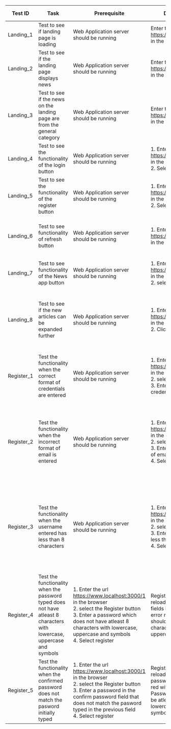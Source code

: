 | Test ID | Task | Prerequisite| Description/ Steps | Expected Output | Result - Pass/Fail |
| ------- | ---- | ------------| ------------------ | --------------- | ------------------ |
| Landing_1 | Test to see if landing page is loading  | Web Application server should be running | Enter the url https://www.localhost:3000/1 in the browser  | landing page should be visible  | Pass |
| Landing_2 | Test to see if the landing page displays news | Web Application server should be running | Enter the url https://www.localhost:3000/1 in the browser | Landing page should display news | Pass |
| Landing_3 | Test to see if the news on the landing page are from the general category | Web Application server should be running | Enter the url https://www.localhost:3000/1 in the browser  | landing page should display general category news  | Pass |
| Landing_4 | Test to see the functionality of the login button  | Web Application server should be running | 1. Enter the url https://www.localhost:3000/1 in the browser <br> 2. Select the Login button | Application should navigate to the Login page | Pass |
| Landing_5 | Test to see the functionality of the register button  | Web Application server should be running | 1. Enter the url https://www.localhost:3000/1 in the browser <br> 2. Select the Register Button  | Application should navigate to the Registeration page  | Pass |
| Landing_6 | Test to see functionality of refresh button  | Web Application server should be running | 1. Enter the url https://www.localhost:3000/1 in the browser  | landing page should be visible <br> 2. Select the refresh button | Refresh button should reload the page | Pass |
| Landing_7 | Test to see functionality of the News app button | Web Application server should be running | 1. Enter the url https://www.localhost:3000/1 in the browser  <br> 2. select the News App button | News App Button should display the landing page | Pass |
| Landing_8 | Test to see if the new articles can be expanded further | Web Application server should be running | 1. Enter the url https://www.localhost:3000/1 in the browser  <br> 2. Click on any news article | Clicking in the headline should lead to an external page containing the entire article | Pass |
| Register_1 | Test the functionality when the correct format of credentials are entered | Web Application server should be running | 1. Enter the url https://www.localhost:3000/1 in the browser  <br> 2. select the Register button <br> 3. Enter the correct format of credentials | User should be redirected to login page with the message Succesfully registered! | Pass |
| Register_2 | Test the functionality when the incorrect format of email is entered | Web Application server should be running | 1. Enter the url https://www.localhost:3000/1 in the browser  <br> 2. select the Register button <br> 3. Enter the incorrect format of email <br> 4. Select register | Registeration page is reloaded with the email field highlighted in red with error message Please enter a valid Email Address! | Pass |
| Register_3 | Test the functionality when the username entered has less than 8 characters | Web Application server should be running | 1. Enter the url https://www.localhost:3000/1 in the browser  <br> 2. select the Register button <br> 3. Enter the username with less than 8 characters <br> 4. Select register | Registeration page is reloaded with the username field highlighted in red with error message Please enter a valid 8 Character Username! | Pass |
| Register_4 | Test the functionality when the password typed does not have atleast 8 characters with lowercase, uppercase and symbols | 1. Enter the url https://www.localhost:3000/1 in the browser  <br> 2. select the Register button <br> 3. Enter a password which does not have atleast 8 characters with lowercase, uppercase and symbols  <br> 4. Select register | Registeration page is reloaded with the password fields highlighted in red with error message Passwords should match and be atleast 8 characters with lowercase, uppercase and symbols. | Pass |
| Register_5 | Test the functionality when the confirmed password does not match the pasword initially typed | 1. Enter the url https://www.localhost:3000/1 in the browser  <br> 2. select the Register button <br> 3. Enter a password in the confirm password field that does not match the pasword typed in the previous field  <br> 4. Select register | Registeration page is reloaded with the confirm password field highlighted in red with error message Passwords should match and be atleast 8 characters with lowercase, uppercase and symbols. | Pass |
